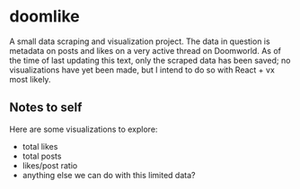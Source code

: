 # doomlike

A small data scraping and visualization project. The data in question is metadata on posts and likes on a very active thread on Doomworld. As of the time of last updating this text, only the scraped data has been saved; no visualizations have yet been made, but I intend to do so with React + vx most likely.

## Notes to self

Here are some visualizations to explore:
* total likes
* total posts
* likes/post ratio
* anything else we can do with this limited data?